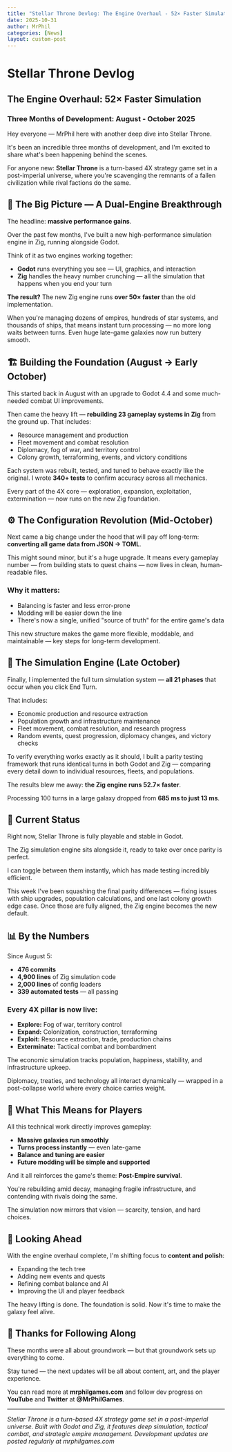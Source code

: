 ```yaml
---
title: "Stellar Throne Devlog: The Engine Overhaul - 52× Faster Simulation"
date: 2025-10-31
author: MrPhil
categories: [News]
layout: custom-post
---
```


# Stellar Throne Devlog
## The Engine Overhaul: 52× Faster Simulation
### Three Months of Development: August - October 2025

Hey everyone — MrPhil here with another deep dive into Stellar Throne.

It's been an incredible three months of development, and I'm excited to share what's been happening behind the scenes.

For anyone new: **Stellar Throne** is a turn-based 4X strategy game set in a post-imperial universe, where you're scavenging the remnants of a fallen civilization while rival factions do the same.

## 🧠 The Big Picture — A Dual-Engine Breakthrough

The headline: **massive performance gains**.

Over the past few months, I've built a new high-performance simulation engine in Zig, running alongside Godot.

Think of it as two engines working together:
- **Godot** runs everything you see — UI, graphics, and interaction
- **Zig** handles the heavy number crunching — all the simulation that happens when you end your turn

**The result?** The new Zig engine runs **over 50× faster** than the old implementation.

When you're managing dozens of empires, hundreds of star systems, and thousands of ships, that means instant turn processing — no more long waits between turns. Even huge late-game galaxies now run buttery smooth.

## 🏗️ Building the Foundation (August → Early October)

This started back in August with an upgrade to Godot 4.4 and some much-needed combat UI improvements.

Then came the heavy lift — **rebuilding 23 gameplay systems in Zig** from the ground up. That includes:
- Resource management and production
- Fleet movement and combat resolution
- Diplomacy, fog of war, and territory control
- Colony growth, terraforming, events, and victory conditions

Each system was rebuilt, tested, and tuned to behave exactly like the original. I wrote **340+ tests** to confirm accuracy across all mechanics.

Every part of the 4X core — exploration, expansion, exploitation, extermination — now runs on the new Zig foundation.

## ⚙️ The Configuration Revolution (Mid-October)

Next came a big change under the hood that will pay off long-term: **converting all game data from JSON → TOML**.

This might sound minor, but it's a huge upgrade. It means every gameplay number — from building stats to quest chains — now lives in clean, human-readable files.

### Why it matters:
- Balancing is faster and less error-prone
- Modding will be easier down the line
- There's now a single, unified "source of truth" for the entire game's data

This new structure makes the game more flexible, moddable, and maintainable — key steps for long-term development.

## 🧩 The Simulation Engine (Late October)

Finally, I implemented the full turn simulation system — **all 21 phases** that occur when you click End Turn.

That includes:
- Economic production and resource extraction
- Population growth and infrastructure maintenance
- Fleet movement, combat resolution, and research progress
- Random events, quest progression, diplomacy changes, and victory checks

To verify everything works exactly as it should, I built a parity testing framework that runs identical turns in both Godot and Zig — comparing every detail down to individual resources, fleets, and populations.

The results blew me away: **the Zig engine runs 52.7× faster**.

Processing 100 turns in a large galaxy dropped from **685 ms to just 13 ms**.

## 🔎 Current Status

Right now, Stellar Throne is fully playable and stable in Godot.

The Zig simulation engine sits alongside it, ready to take over once parity is perfect.

I can toggle between them instantly, which has made testing incredibly efficient.

This week I've been squashing the final parity differences — fixing issues with ship upgrades, population calculations, and one last colony growth edge case. Once those are fully aligned, the Zig engine becomes the new default.

## 📊 By the Numbers

Since August 5:
- **476 commits**
- **4,900 lines** of Zig simulation code
- **2,000 lines** of config loaders
- **339 automated tests** — all passing

### Every 4X pillar is now live:
- **Explore:** Fog of war, territory control
- **Expand:** Colonization, construction, terraforming
- **Exploit:** Resource extraction, trade, production chains
- **Exterminate:** Tactical combat and bombardment

The economic simulation tracks population, happiness, stability, and infrastructure upkeep.

Diplomacy, treaties, and technology all interact dynamically — wrapped in a post-collapse world where every choice carries weight.

## 🌌 What This Means for Players

All this technical work directly improves gameplay:
- **Massive galaxies run smoothly**
- **Turns process instantly** — even late-game
- **Balance and tuning are easier**
- **Future modding will be simple and supported**

And it all reinforces the game's theme: **Post-Empire survival**.

You're rebuilding amid decay, managing fragile infrastructure, and contending with rivals doing the same.

The simulation now mirrors that vision — scarcity, tension, and hard choices.

## 🔭 Looking Ahead

With the engine overhaul complete, I'm shifting focus to **content and polish**:
- Expanding the tech tree
- Adding new events and quests
- Refining combat balance and AI
- Improving the UI and player feedback

The heavy lifting is done. The foundation is solid. Now it's time to make the galaxy feel alive.

## 🙏 Thanks for Following Along

These months were all about groundwork — but that groundwork sets up everything to come.

Stay tuned — the next updates will be all about content, art, and the player experience.

You can read more at **mrphilgames.com** and follow dev progress on **YouTube** and **Twitter** at **@MrPhilGames**.

---

*Stellar Throne is a turn-based 4X strategy game set in a post-imperial universe. Built with Godot and Zig, it features deep simulation, tactical combat, and strategic empire management. Development updates are posted regularly at mrphilgames.com*
